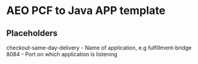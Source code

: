 # AEO PCF to Java APP template

## Placeholders

checkout-same-day-delivery       - Name of application, e.g fulfillment-bridge
8084       - Port on which application is listening
